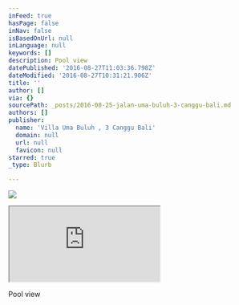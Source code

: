 ```yaml
---
inFeed: true
hasPage: false
inNav: false
isBasedOnUrl: null
inLanguage: null
keywords: []
description: Pool view
datePublished: '2016-08-27T11:03:36.798Z'
dateModified: '2016-08-27T10:31:21.906Z'
title: ''
author: []
via: {}
sourcePath: _posts/2016-08-25-jalan-uma-buluh-3-canggu-bali.md
authors: []
publisher:
  name: 'Villa Uma Buluh , 3 Canggu Bali'
  domain: null
  url: null
  favicon: null
starred: true
_type: Blurb

---
```

![](https://the-grid-user-content.s3-us-west-2.amazonaws.com/53231839-5078-476d-89b5-70e8e0a0a7f3.jpg)

<iframe src="https://the-grid.github.io/ed-location/?latitude=-8.56133089156368&amp;longitude=115.17242431640624&amp;zoom=13&amp;address=Bali%2C%20Indonesia" style=""></iframe>

Pool view